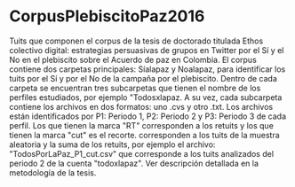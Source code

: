 # CorpusPlebiscitoPaz2016
Tuits que componen el corpus de la tesis de doctorado titulada Ethos colectivo digital: estrategias persuasivas de grupos en Twitter por el Sí y el No en el plebiscito sobre el Acuerdo de paz en Colombia.
El corpus contiene dos carpetas principales: Síalapaz y Noalapaz, para identificar los tuits por el Sí y por el No de la campaña por el plebiscito. Dentro de cada carpeta se encuentran tres subcarpetas que tienen el nombre de los perfiles estudiados, por ejemplo "Todosxlapaz. A su vez, cada subcarpeta contiene los archivos en dos formatos: uno .cvs y otro .txt. Los archivos están identificados por P1: Periodo 1, P2: Periodo 2 y P3: Periodo 3 de cada perfil. Los que tienen la marca "RT" corresponden a los retuits y los que tienen la marca "cut" es el recorte.  corresponden a los tuits  de la muestra aleatoria y la suma de los retuits, por ejemplo el archivo: "TodosPorLaPaz_P1_cut.csv" que corresponde a los tuits analizados del periodo 2 de la cuenta "todoxlapaz". Ver descripción detallada en la metodología de la tesis. 
